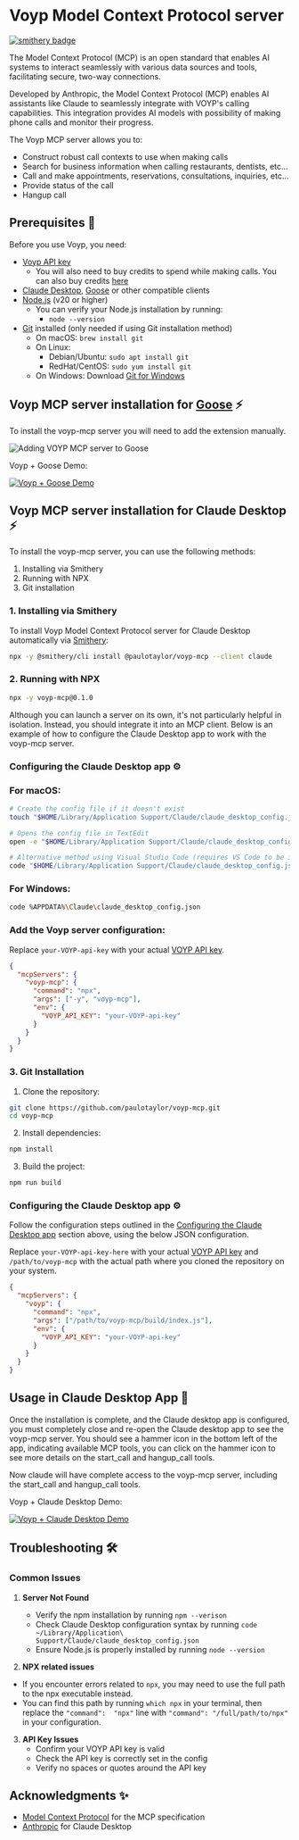 # Voyp Model Context Protocol server

[![smithery badge](https://smithery.ai/badge/@paulotaylor/voyp-mcp)](https://smithery.ai/server/@paulotaylor/voyp-mcp)

The Model Context Protocol (MCP) is an open standard that enables AI systems to interact seamlessly with various data sources and tools, facilitating secure, two-way connections.

Developed by Anthropic, the Model Context Protocol (MCP) enables AI assistants like Claude to seamlessly integrate with VOYP's calling capabilities. This integration provides AI models with possibility of making phone calls and monitor their progress.

The Voyp MCP server allows you to:
- Construct robust call contexts to use when making calls
- Search for business information when calling restaurants, dentists, etc...
- Call and make appointments, reservations, consultations, inquiries, etc...
- Provide status of the call
- Hangup call

## Prerequisites 🔧

Before you use Voyp, you need:

- [Voyp API key](https://voyp.app/app.html)
  - You will also need to buy credits to spend while making calls. You can also buy credits [here](https://voyp.app/app.html)
- [Claude Desktop](https://claude.ai/download), [Goose](https://github.com/block/goose) or other compatible clients
- [Node.js](https://nodejs.org/) (v20 or higher)
  - You can verify your Node.js installation by running:
    - `node --version`
- [Git](https://git-scm.com/downloads) installed (only needed if using Git installation method)
  - On macOS: `brew install git`
  - On Linux: 
    - Debian/Ubuntu: `sudo apt install git`
    - RedHat/CentOS: `sudo yum install git`
  - On Windows: Download [Git for Windows](https://git-scm.com/download/win)

## Voyp MCP server installation for [Goose](https://github.com/block/goose) ⚡

To install the voyp-mcp server you will need to add the extension manually.

![Adding VOYP MCP server to Goose](./assets/voyp-goose-extension.png)

Voyp + Goose Demo:

[![Voyp + Goose Demo](./assets/voyp-goose.gif)](https://www.youtube.com/watch?v=mZaLncjvYOc)


## Voyp MCP server installation for Claude Desktop ⚡

To install the voyp-mcp server, you can use the following methods:
1. Installing via Smithery
2. Running with NPX 
3. Git installation

### 1. Installing via Smithery

To install Voyp Model Context Protocol server for Claude Desktop automatically via [Smithery](https://smithery.ai/server/@paulotaylor/voyp-mcp):

```bash
npx -y @smithery/cli install @paulotaylor/voyp-mcp --client claude
```

### 2. Running with NPX 

```bash
npx -y voyp-mcp@0.1.0   
```

Although you can launch a server on its own, it's not particularly helpful in isolation. Instead, you should integrate it into an MCP client. Below is an example of how to configure the Claude Desktop app to work with the voyp-mcp server.

### Configuring the Claude Desktop app ⚙️
### For macOS:

```bash
# Create the config file if it doesn't exist
touch "$HOME/Library/Application Support/Claude/claude_desktop_config.json"

# Opens the config file in TextEdit 
open -e "$HOME/Library/Application Support/Claude/claude_desktop_config.json"

# Alternative method using Visual Studio Code (requires VS Code to be installed)
code "$HOME/Library/Application Support/Claude/claude_desktop_config.json"
```

### For Windows:
```bash
code %APPDATA%\Claude\claude_desktop_config.json
```

### Add the Voyp server configuration:

Replace `your-VOYP-api-key` with your actual [VOYP API key](https://voyp.app/app.html).

```json
{
  "mcpServers": {
    "voyp-mcp": {
      "command": "npx",
      "args": ["-y", "voyp-mcp"],
      "env": {
        "VOYP_API_KEY": "your-VOYP-api-key"
      }
    }
  }
}
```

### 3. Git Installation

1. Clone the repository:
```bash
git clone https://github.com/paulotaylor/voyp-mcp.git
cd voyp-mcp
```

2. Install dependencies:
```bash
npm install
```

3. Build the project:
```bash
npm run build
```
### Configuring the Claude Desktop app ⚙️
Follow the configuration steps outlined in the [Configuring the Claude Desktop app](#configuring-the-claude-desktop-app-️) section above, using the below JSON configuration.

Replace `your-VOYP-api-key-here` with your actual [VOYP API key](https://voyp.app/app.html) and `/path/to/voyp-mcp` with the actual path where you cloned the repository on your system.

```json
{
  "mcpServers": {
    "voyp": {
      "command": "npx",
      "args": ["/path/to/voyp-mcp/build/index.js"],
      "env": {
        "VOYP_API_KEY": "your-VOYP-api-key"
      }
    }
  }
}
```

## Usage in Claude Desktop App 🎯

Once the installation is complete, and the Claude desktop app is configured, you must completely close and re-open the Claude desktop app to see the voyp-mcp server. You should see a hammer icon in the bottom left of the app, indicating available MCP tools, you can click on the hammer icon to see more details on the start_call and hangup_call tools.


Now claude will have complete access to the voyp-mcp server, including the start_call and hangup_call tools. 

Voyp + Claude Desktop Demo:

[![Voyp + Claude Desktop Demo](./assets/voyp-claude.gif)](https://www.youtube.com/watch?v=E0D1KqOBRuo)


## Troubleshooting 🛠️

### Common Issues

1. **Server Not Found**
   - Verify the npm installation by running `npm --verison`
   - Check Claude Desktop configuration syntax by running `code ~/Library/Application\ Support/Claude/claude_desktop_config.json`
   - Ensure Node.js is properly installed by running `node --version`
   
2. **NPX related issues**
  - If you encounter errors related to `npx`, you may need to use the full path to the npx executable instead. 
  - You can find this path by running `which npx` in your terminal, then replace the `"command":  "npx"` line with `"command": "/full/path/to/npx"` in your configuration.

3. **API Key Issues**
   - Confirm your VOYP API key is valid
   - Check the API key is correctly set in the config
   - Verify no spaces or quotes around the API key

## Acknowledgments ✨

- [Model Context Protocol](https://modelcontextprotocol.io) for the MCP specification
- [Anthropic](https://anthropic.com) for Claude Desktop

